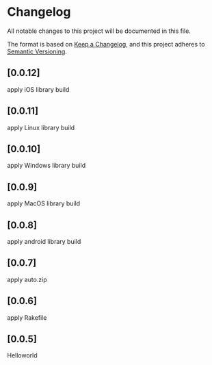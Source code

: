 # Changelog

All notable changes to this project will be documented in this file.

The format is based on [Keep a Changelog](https://keepachangelog.com/en/1.0.0/), and this project adheres to [Semantic Versioning](https://semver.org/spec/v2.0.0.html).

## [0.0.12]

apply iOS library build

## [0.0.11]

apply Linux library build

## [0.0.10]

apply Windows library build

## [0.0.9]

apply MacOS library build

## [0.0.8]

apply android library build

## [0.0.7]

apply auto.zip

## [0.0.6]

apply Rakefile

## [0.0.5]

Helloworld
